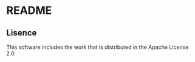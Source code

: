# README

## Lisence

This software includes the work that is distributed in the Apache License 2.0
